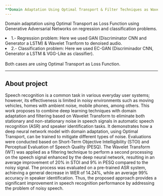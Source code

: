 ```yaml
---
**Domain Adaptation Using Optimal Transport & Filter Techniques as Wavelet Transform in Speech Recognition**  
---
```

Domain adaptation using Optimal Transport as Loss Function using Generative Adversarial Networks on regression and classification problems. <br>
<li>1.- Regression problem: Here we used GAN (Discriminator CNN and Generator a LSTM) & Wavelet Tranform to denoised audio.</li>
<li>2.- Classification problem: Here we used EC-GAN (Discriminador CNN, Generator a LSTM & VGG-Like as classifier).</li><br>
Both cases are using Optimal Transport as Loss Function.

---
**About project**  
---

Speech recognition is a common task in various everyday user systems; however, its effectiveness is limited in noisy environments such as moving vehicles, homes with ambient noise, mobile phones, among others. This work proposes to combine deep learning techniques with domain adaptation and filtering based on Wavelet Transform to eliminate both stationary and non-stationary noise in speech signals in automatic speech recognition (ASR) and speaker identification tasks. It demonstrates how a deep neural network model with domain adaptation, using Optimal Transport, can be trained to mitigate different types of noise. Evaluations were conducted based on Short-Term Objective Intelligibility (STOI) and Perceptual Evaluation of Speech Quality (PESQ). The Wavelet Transform (WT) was applied as a filtering technique to perform a second processing on the speech signal enhanced by the deep neural network, resulting in an average improvement of 20% in STOI and 9% in PESQ compared to the noisy signal. The process was evaluated on a pre-trained ASR system, achieving a general decrease in WER of 14.24%, while an average 99% accuracy in speaker identification. Thus, the proposed approach provides a significant improvement in speech recognition performance by addressing the problem of noisy speech.
